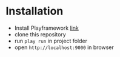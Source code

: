 Installation
=====================================

* Install Playframework [link](http://www.playframework.com/documentation/2.1.0/Installing)
* clone this repository
* run `play run` in project folder
* open `http://localhost:9000` in browser

